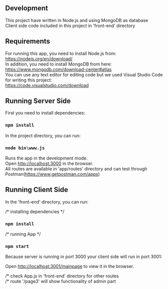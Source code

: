 ## Development

This project have written in Node.js and using MongoDB as database <br>
Client side code included in this project in 'front-end' directory 

## Requirements

For running this app, you need to install Node.js from: https://nodejs.org/en/download/ <br>
In addition, you need to install MongoDB from here: https://www.mongodb.com/download-center#atlas <br>
You can use any text editor for editing code but we used Visual Studio Code for writing this project: <br>
 https://code.visualstudio.com/download

## Running Server Side

First you need to install dependencies:

### `npm install`

In the project directory, you can run:

### `node bin\www.js`

Runs the app in the development mode.<br>
Open [http://localhost:3000](http://localhost:3000) in the browser.<br>
All routes are available in 'app/routes' directory and can test through Postman(https://www.getpostman.com/apps)

## Running Client Side

In the 'front-end' directory, you can run:

/* installing dependencies */
### `npm install`

/* running App */
### `npm start`

Because server is running in port 3000 your client side will run in port 3001: <br>

Open [http://localhost:3001/mainpage](http://localhost:300/mainpage) to view it in the browser. <br>

/* check App.js in 'front-end' directory for other routes <br>
/* route '/page3' will show functionality of admin part
